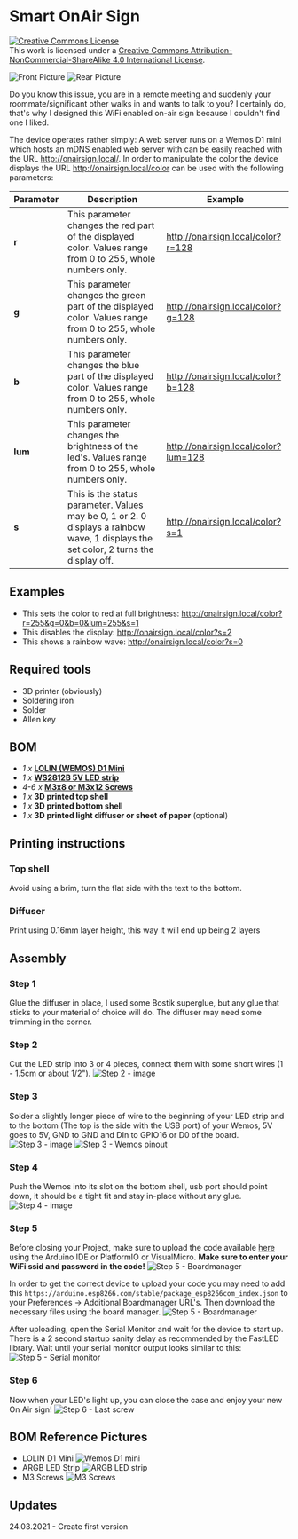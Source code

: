 # Smart OnAir Sign
<a rel="license" href="http://creativecommons.org/licenses/by-nc-sa/4.0/"><img alt="Creative Commons License" style="border-width:0" src="https://i.creativecommons.org/l/by-nc-sa/4.0/88x31.png" /></a><br />This work is licensed under a <a rel="license" href="http://creativecommons.org/licenses/by-nc-sa/4.0/">Creative Commons Attribution-NonCommercial-ShareAlike 4.0 International License</a>.

![Front Picture](Images/Front1.jpg)
![Rear Picture](Images/Rear.jpg)

Do you know this issue, you are in a remote meeting and suddenly your roommate/significant other walks in and wants to talk to you?
I certainly do, that's why I designed this WiFi enabled on-air sign because I couldn't find one I liked.

The device operates rather simply: 
A web server runs on a Wemos D1 mini which hosts an mDNS enabled web server with can be easily reached with the URL http://onairsign.local/. 
In order to manipulate the color the device displays the URL http://onairsign.local/color can be used with the following parameters:

| Parameter | Description                              | Example                              |
|-----------|------------------------------------------|--------------------------------------|
| **r**     | This parameter changes the red part of the displayed color. Values range from 0 to 255, whole numbers only. | http://onairsign.local/color?r=128   |
| **g**     | This parameter changes the green part of the displayed color. Values range from 0 to 255, whole numbers only. | http://onairsign.local/color?g=128   |
| **b**     | This parameter changes the blue part of the displayed color. Values range from 0 to 255, whole numbers only. | http://onairsign.local/color?b=128   |
| **lum**   | This parameter changes the brightness of the led's. Values range from 0 to 255, whole numbers only. | http://onairsign.local/color?lum=128 |
| **s**     | This is the status parameter. Values may be 0, 1 or 2. 0 displays a rainbow wave, 1 displays the set color, 2 turns the display off.  | http://onairsign.local/color?s=1     |

## Examples
- This sets the color to red at full brightness: 
http://onairsign.local/color?r=255&g=0&b=0&lum=255&s=1
- This disables the display: http://onairsign.local/color?s=2
- This shows a rainbow wave: http://onairsign.local/color?s=0

## Required tools
- 3D printer (obviously)
- Soldering iron
- Solder 
- Allen key

## BOM
- *1 x* **[LOLIN (WEMOS) D1 Mini](https://it.aliexpress.com/item/32529101036.html?spm=a2g0s.9042311.0.0.653f4c4dwwleCD)**
- *1 x* **[WS2812B 5V LED strip](https://it.aliexpress.com/item/2036819167.html?spm=a2g0s.9042311.0.0.653f4c4dAy9aew)**
- *4-6 x* **[M3x8 or M3x12 Screws](https://it.aliexpress.com/item/32846918173.html?spm=a2g0s.9042311.0.0.653f4c4dAy9aew)**
- *1 x* **3D printed top shell**
- *1 x* **3D printed bottom shell**
- *1 x* **3D printed light diffuser or sheet of paper** (optional)

## Printing instructions
### Top shell
Avoid using a brim, turn the flat side with the text to the bottom.

### Diffuser
Print using 0.16mm layer height, this way it will end up being 2 layers

## Assembly
### Step 1
Glue the diffuser in place, I used some Bostik superglue, but any glue that sticks to your material of choice will do. 
The diffuser may need some trimming in the corner.

### Step 2
Cut the LED strip into 3 or 4 pieces, connect them with some short wires (1 - 1.5cm or about 1/2"). 
![Step 2 - image](Images/Step2.jpg)

### Step 3
Solder a slightly longer piece of wire to the beginning of your LED strip and to the bottom (The top is the side with the USB port) of your Wemos, 5V goes to 5V, GND to GND and DIn to GPIO16 or D0 of the board.
![Step 3 - image](Images/Step3.jpg)
![Step 3 - Wemos pinout](https://connt.net/wp-content/uploads/2019/03/esp8266-wemos-d1-mini-pinout.png)

### Step 4
Push the Wemos into its slot on the bottom shell, usb port should point down, it should be a tight fit and stay in-place without any glue. 
![Step 4 - image](Images/Step4.jpg)

### Step 5
Before closing your Project, make sure to upload the code available [here](/blob/master/Code/ESP/ESP8622_Code) using the Arduino IDE or PlatformIO or VisualMicro. **Make sure to enter your WiFi ssid and password in the code!** 
![Step 5 - Boardmanager](Images/Step5a.png)

In order to get the correct device to upload your code you may need to add this ``https://arduino.esp8266.com/stable/package_esp8266com_index.json`` to your Preferences -> Additional Boardmanager URL's.
Then download the necessary files using the board manager.
![Step 5 - Boardmanager](Images/Step5b.png)

After uploading, open the Serial Monitor and wait for the device to start up. There is a 2 second startup sanity delay as recommended by the FastLED library.
Wait until your serial monitor output looks similar to this: 
![Step 5 - Serial monitor](Images/Step5c.png)

### Step 6
Now when your LED's light up, you can close the case and enjoy your new On Air sign!
![Step 6 - Last screw](Images/Step6.jpg)


## BOM Reference Pictures
- LOLIN D1 Mini
![Wemos D1 mini](Images/AliExpress1.png)
- ARGB LED Strip
![ARGB LED strip](Images/AliExpress2.png)
- M3 Screws
![M3 Screws](Images/AliExpress3.png)

## Updates
24.03.2021 - Create first version
